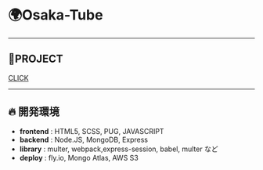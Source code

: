 # 🌍Osaka-Tube

---

## 🚁PROJECT

[CLICK](https://osaka-tube.fly.dev/)

---

## 🔥 開発環境

- **frontend** : HTML5, SCSS, PUG, JAVASCRIPT
- **backend** : Node.JS, MongoDB, Express
- **library** : multer, webpack,express-session, babel, multer など
- **deploy** : fly.io, Mongo Atlas, AWS S3
